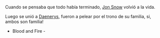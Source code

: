 Cuando se pensaba que todo había terminado, [Jon Snow](/jon-snow/jon-snow.md) volvió a la vida.

Luego se unió a [Daenerys](../thrones/daynerys.md), fueron a pelear por el trono de su familia, si, ambos son familia!

- Blood and Fire -